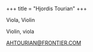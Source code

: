 +++
title = "Hjordis Tourian"
+++

Viola, Violin

<!--more-->

Violin, viola

 


AHTOURIAN@FRONTIER.COM




